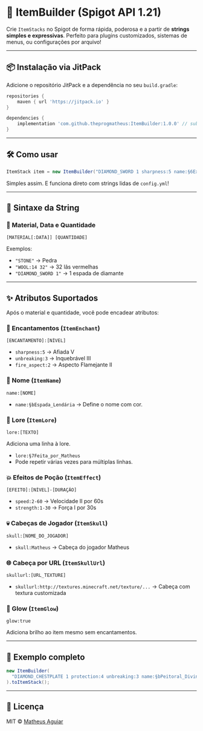# 🧱 ItemBuilder (Spigot API 1.21)

Crie `ItemStacks` no Spigot de forma rápida, poderosa e a partir de **strings simples e expressivas**. Perfeito para plugins customizados, sistemas de menus, ou configurações por arquivo!

---

## 📦 Instalação via JitPack

Adicione o repositório JitPack e a dependência no seu `build.gradle`:

```groovy
repositories {
    maven { url 'https://jitpack.io' }
}

dependencies {
    implementation 'com.github.theprogmatheus:ItemBuilder:1.0.0' // substitua pela última versão
}
```

---

## 🛠️ Como usar

```java
ItemStack item = new ItemBuilder("DIAMOND_SWORD 1 sharpness:5 name:§6Excalibur lore:§7A_espada_lendária_glow").toItemStack();
```

Simples assim. E funciona direto com strings lidas de `config.yml`!

---

## 🧪 Sintaxe da String

### 🧱 Material, Data e Quantidade

```
[MATERIAL[:DATA]] [QUANTIDADE]
```

Exemplos:
- `"STONE"` → Pedra
- `"WOOL:14 32"` → 32 lãs vermelhas
- `"DIAMOND_SWORD 1"` → 1 espada de diamante

---

## ✨ Atributos Suportados

Após o material e quantidade, você pode encadear atributos:

### 🎯 Encantamentos (`ItemEnchant`)

```
[ENCANTAMENTO]:[NÍVEL]
```

- `sharpness:5` → Afiada V
- `unbreaking:3` → Inquebrável III
- `fire_aspect:2` → Aspecto Flamejante II

### 🧠 Nome (`ItemName`)

```
name:[NOME]
```

- `name:§bEspada_Lendária` → Define o nome com cor.

### 📜 Lore (`ItemLore`)

```
lore:[TEXTO]
```

Adiciona uma linha à lore.

- `lore:§7Feita_por_Matheus`
- Pode repetir várias vezes para múltiplas linhas.

### 💥 Efeitos de Poção (`ItemEffect`)

```
[EFEITO]:[NÍVEL]-[DURAÇÃO]
```

- `speed:2-60` → Velocidade II por 60s
- `strength:1-30` → Força I por 30s  

### 💀 Cabeças de Jogador (`ItemSkull`)

```
skull:[NOME_DO_JOGADOR]
```

- `skull:Matheus` → Cabeça do jogador Matheus

### 🌐 Cabeça por URL (`ItemSkullUrl`)

```
skullurl:[URL_TEXTURE]
```

- `skullurl:http://textures.minecraft.net/texture/...` → Cabeça com textura customizada

### 🌟 Glow (`ItemGlow`)

```
glow:true
```

Adiciona brilho ao item mesmo sem encantamentos.

---

## 🔗 Exemplo completo

```java
new ItemBuilder(
  "DIAMOND_CHESTPLATE 1 protection:4 unbreaking:3 name:§bPeitoral_Divino lore:§7Forjado_no_céu speed:1-120 glow"
).toItemStack();
```

---

## 📄 Licença

MIT © [Matheus Aguiar](https://github.com/theprogmatheus)
